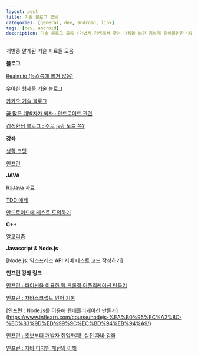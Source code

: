 ```yaml
---
layout: post
title: 기술 블로그 모음
categories: [general, dev, android, link]
tags: [dev, android]
description: 기술 블로그 모음 (가볍게 검색해서 찾는 내용들 보단 틈날때 읽어볼만한 내용들 위주)
---
```


개발중 알게된 기술 자료들 모음

**블로그**

[Realm.io (뉴스쪽에 볼거 많음)](https://news.realm.io/kr/news/)

[우아한 형제들 기술 블로그](http://woowabros.github.io/)

[카카오 기술 블로그](http://tech.kakao.com/)

[꿈 많은 개발자가 되자 : 안드로이드 관련](http://thdev.tech/)

[김정환님 블로그 : 주로 js랑 노드 쪽?](http://blog.jeonghwan.net/)


**강좌**

[생활 코딩](https://opentutorials.org/course/1)

[인프런](https://www.inflearn.com/)

**JAVA**

[RxJava 자료](https://brunch.co.kr/@yudong/33)

[TDD 예제](http://newy.tistory.com/entry/post-1)

[안드로이드에 테스트 도입하기](http://blog.dramancompany.com/2016/08/%EC%95%88%EB%93%9C%EB%A1%9C%EC%9D%B4%EB%93%9C%EC%97%90-%ED%85%8C%EC%8A%A4%ED%8A%B8-%EB%8F%84%EC%9E%85%ED%95%98%EA%B8%B0/)

**C++**

[알고리즘](http://ddmix.blogspot.kr/2014/11/cppalgo-1-introduction.html)

**Javascript & Node.js**

[Node.js: 익스프레스 API 서버 테스트 코드 작성하기]

**인프런 강좌 링크**

[인프런 : 파이썬을 이용한 웹 크롤링 어플리케이션 만들기](https://www.inflearn.com/course/%EC%9B%B9-%ED%81%AC%EB%A1%A4%EB%A7%81web-crawling-%EC%96%B4%ED%94%8C%EB%A6%AC%EC%BC%80%EC%9D%B4%EC%85%98-%EB%A7%8C%EB%93%A4%EA%B8%B0/)

[인프런 : 자바스크립트 언어 기본](https://www.inflearn.com/course/%EC%A7%80%EB%B0%94%EC%8A%A4%ED%81%AC%EB%A6%BD%ED%8A%B8-%EC%96%B8%EC%96%B4-%EA%B8%B0%EB%B3%B8/)

[인프런 : Node.js를 이용해 웹애플리케이션 만들기] (https://www.inflearn.com/course/nodejs-%EA%B0%95%EC%A2%8C-%EC%83%9D%ED%99%9C%EC%BD%94%EB%94%A9/)

[인프런 : 초보부터 개발자 취업까지!! 실전 자바 강좌](https://www.inflearn.com/course/%EC%8B%A4%EC%A0%84-%EC%9E%90%EB%B0%94-%EA%B0%95%EC%A2%8C/)

[인프런 : 자바 디자인 패턴의 이해](https://www.inflearn.com/course/%EC%9E%90%EB%B0%94-%EB%94%94%EC%9E%90%EC%9D%B8-%ED%8C%A8%ED%84%B4/)

